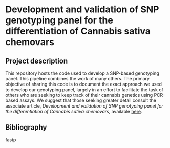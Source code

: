 Development and validation of SNP genotyping panel for the
differentiation of Cannabis sativa chemovars
================

## Project description

This repository hosts the code used to develop a SNP-based genotyping
panel. This pipeline combines the work of many others. The primary
objective of sharing this code is to document the exact approach we used
to develop our genotyping panel, largely in an effort to facilitate the
task of others who are seeking to keep track of their cannabis genetics
using PCR-based assays. We suggest that those seeking greater detail
consult the associate article, *Development and validation of SNP
genotyping panel for the differentiation of Cannabis sativa chemovars*,
available [here](link).

## Bibliography

fastp
